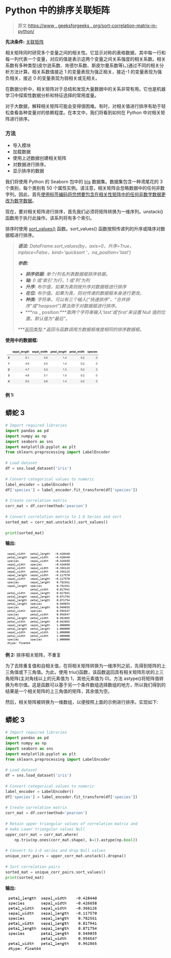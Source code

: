 # Python 中的排序关联矩阵

> 原文:[https://www . geeksforgeeks . org/sort-correlation-matrix-in-python/](https://www.geeksforgeeks.org/sort-correlation-matrix-in-python/)

**先决条件:** [关联矩阵](https://www.geeksforgeeks.org/create-a-correlation-matrix-using-python/)

相关矩阵同时研究多个变量之间的相关性。它显示对称的表格数据，其中每一行和每一列代表一个变量，对应的值是表示这两个变量之间关系强度的相关系数。相关系数有多种类型(皮尔逊系数、肯德尔系数、斯皮尔曼系数等)。)通过不同的相关分析方法计算。相关系数值接近 1 的变量表现为强正相关，接近-1 的变量表现为强负相关，接近 0 的变量表现为弱相关或无相关。

在数据分析中，相关矩阵对于总结和发现大量数据中的关系非常有用。它也是机器学习中探索性数据分析和特征选择的常用度量。

对于大数据，解释相关矩阵可能会变得很困难。有时，对相关值进行排序有助于轻松查看各种变量对的依赖程度。在本文中，我们将看到如何在 Python 中对相关矩阵进行排序。

### 方法

*   导入模块
*   加载数据
*   使用上述数据创建相关矩阵
*   对数据进行排序。
*   显示排序的数据

我们将使用 Python 的 Seaborn 包中的 [Iris](https://github.com/mwaskom/seaborn-data) 数据集。数据集包含一种鸢尾花的 3 个类别，每个类别有 50 个属性实例。请注意，相关矩阵会忽略数据中的任何非数字列。因此，首先[使用标签编码将您想要包含在相关性矩阵中的任何非数字数据更改为数字数据](https://www.geeksforgeeks.org/ml-label-encoding-of-datasets-in-python/)。

现在，要对相关矩阵进行排序，首先我们必须将矩阵转换为一维序列。unstack()函数用于执行此操作。该系列将有多个索引。

排序时使用 [sort_values()](https://www.geeksforgeeks.org/python-pandas-dataframe-sort_values-set-1/) 函数。sort_values() 函数按照传递列的升序或降序对数据框进行排序。

> ***语法:** DataFrame.sort_values(by，axis=0，升序=True，inplace=False，kind='quicksort '，na_position='last')*
> 
> ***参数:***
> 
> *   ***排序依据:*** *单个/列名列表数据框排序依据。*
> *   ***轴:*** *0 或‘索引’为行，1 或‘列’为列*
> *   ***升序:*** *布尔值，如果为真则按升序对数据框进行排序*
> *   ***在位:*** *布尔值。如果为真，则对传递的数据框本身进行更改。*
> *   ***种类:*** *字符串，可以有三个输入(“快速排序”、“合并排序”或“heapsort”)算法用于对数据框进行排序。*
> *   ***na _ position:****取两个字符串输入‘last’或‘first’来设置 Null 值的位置。默认值为“最后”。*
> 
> ***返回类型:**返回与函数调用方数据框维度相同的排序数据框。*

**使用中的数据框:**

![](img/5dd5592f88c25c8315dbcdd12c412157.png)

**例 1:**

## 蟒蛇 3

```py
# Import required libraries
import pandas as pd
import numpy as np
import seaborn as sns
import matplotlib.pyplot as plt
from sklearn.preprocessing import LabelEncoder

# Load dataset
df = sns.load_dataset('iris')

# Convert categorical values to numeric
label_encoder = LabelEncoder()
df['species'] = label_encoder.fit_transform(df['species'])

# Create correlation matrix
corr_mat = df.corr(method='pearson')

# Convert correlation matrix to 1-D Series and sort
sorted_mat = corr_mat.unstack().sort_values()

print(sorted_mat)
```

**输出:**

![](img/5526da6fcc0c955cfa686512516d5058.png)

**例 2:** 排序相关矩阵，不重复

为了去除重复值和自相关值，在将相关矩阵转换为一维序列之前，先得到矩阵的上三角值或下三角值。为此，使用 triu()函数，该函数返回具有相关矩阵形状的上三角矩阵(主对角线以上的元素值为 1，其他元素值为 0)。方法 astype()将矩阵值转换为布尔值。这是函数可以基于另一个条件数组选择数组的地方，所以我们得到的结果是一个相关矩阵的上三角值的矩阵，其余值为空。

然后，相关矩阵被转换为一维数组，以便按照上面的示例进行排序。实现如下:

## 蟒蛇 3

```py
# Import required libraries
import pandas as pd
import numpy as np
import seaborn as sns
import matplotlib.pyplot as plt
from sklearn.preprocessing import LabelEncoder

# Load dataset
df = sns.load_dataset('iris')

# Convert categorical values to numeric
label_encoder = LabelEncoder()
df['species'] = label_encoder.fit_transform(df['species'])

# Create correlation matrix
corr_mat = df.corr(method='pearson')

# Retain upper triangular values of correlation matrix and
# make Lower triangular values Null
upper_corr_mat = corr_mat.where(
    np.triu(np.ones(corr_mat.shape), k=1).astype(np.bool))

# Convert to 1-D series and drop Null values
unique_corr_pairs = upper_corr_mat.unstack().dropna()

# Sort correlation pairs
sorted_mat = unique_corr_pairs.sort_values()
print(sorted_mat)
```

**输出:**

![](img/91dd5c8d406d920f070fc1d22792fe8a.png)